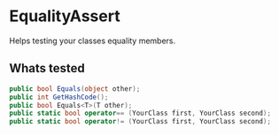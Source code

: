 # EqualityAssert
Helps testing your classes equality members.

## Whats tested
```C#
public bool Equals(object other);
public int GetHashCode();
public bool Equals<T>(T other);
public static bool operator== (YourClass first, YourClass second);
public static bool operator!= (YourClass first, YourClass second);
```
